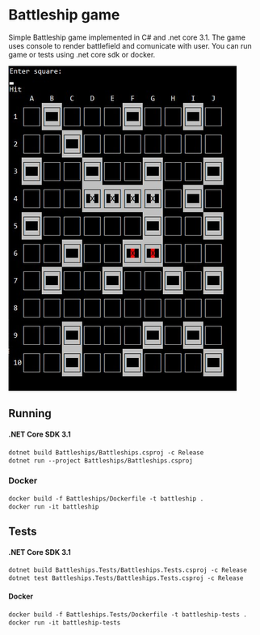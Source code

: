 # Battleship game

Simple Battleship game implemented in C# and .net core 3.1.
The game uses console to render battlefield and comunicate with user.
You can run game or tests using .net core sdk or docker.

![Screen](/Assets/screen.jpg?raw=true "Screen")

## Running
#### .NET Core SDK 3.1
```
dotnet build Battleships/Battleships.csproj -c Release
dotnet run --project Battleships/Battleships.csproj
```
### Docker
```
docker build -f Battleships/Dockerfile -t battleship .
docker run -it battleship
```

## Tests
#### .NET Core SDK 3.1
```
dotnet build Battleships.Tests/Battleships.Tests.csproj -c Release
dotnet test Battleships.Tests/Battleships.Tests.csproj -c Release
```
#### Docker
```
docker build -f Battleships.Tests/Dockerfile -t battleship-tests .
docker run -it battleship-tests
```